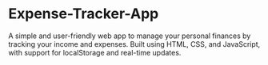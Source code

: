 # Expense-Tracker-App
A simple and user-friendly web app to manage your personal finances by tracking your income and expenses. Built using HTML, CSS, and JavaScript, with support for localStorage and real-time updates.
